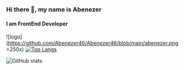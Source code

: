 ### Hi there 👋, my name is Abenezer
#### I am FrontEnd Developer
![logo](https://github.com/Abenezer46/Abenezer46/blob/main/abenezer.png =250x)
[![Top Langs](https://github-readme-stats.vercel.app/api/top-langs/?username=Abenezer46&hide=c)](https://github.com/anuraghazra/github-readme-stats)

![GitHub stats](https://github-readme-stats.vercel.app/api?username=Abenezer46&hide=contribs,prs)
